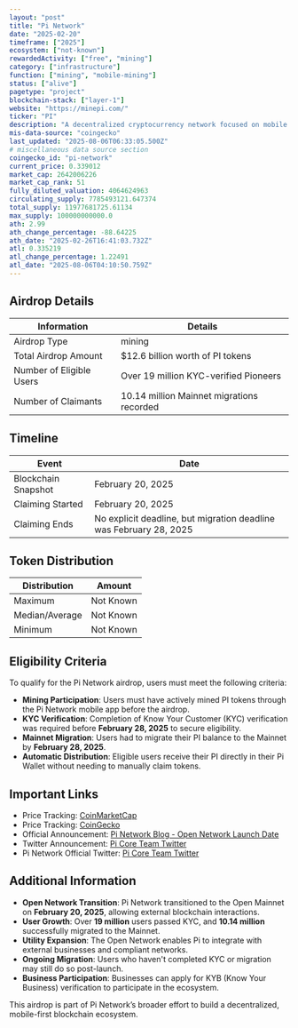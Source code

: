 ```yaml
---
layout: "post"
title: "Pi Network"
date: "2025-02-20"
timeframe: ["2025"]
ecosystem: ["not-known"]
rewardedActivity: ["free", "mining"]
category: ["infrastructure"]
function: ["mining", "mobile-mining"]
status: ["alive"]
pagetype: "project"
blockchain-stack: ["layer-1"]
website: "https://minepi.com/"
ticker: "PI"
description: "A decentralized cryptocurrency network focused on mobile mining and peer-to-peer transactions."
mis-data-source: "coingecko"
last_updated: "2025-08-06T06:33:05.500Z"
# miscellaneous data source section
coingecko_id: "pi-network"
current_price: 0.339012
market_cap: 2642006226
market_cap_rank: 51
fully_diluted_valuation: 4064624963
circulating_supply: 7785493121.647374
total_supply: 11977681725.61134
max_supply: 100000000000.0
ath: 2.99
ath_change_percentage: -88.64225
ath_date: "2025-02-26T16:41:03.732Z"
atl: 0.335219
atl_change_percentage: 1.22491
atl_date: "2025-08-06T04:10:50.759Z"
---
```


## Airdrop Details

| Information              | Details                                   |
| ------------------------ | ----------------------------------------- |
| Airdrop Type             | mining                                    |
| Total Airdrop Amount     | $12.6 billion worth of PI tokens          |
| Number of Eligible Users | Over 19 million KYC-verified Pioneers     |
| Number of Claimants      | 10.14 million Mainnet migrations recorded |

## Timeline

| Event               | Date                                                               |
| ------------------- | ------------------------------------------------------------------ |
| Blockchain Snapshot | February 20, 2025                                                  |
| Claiming Started    | February 20, 2025                                                  |
| Claiming Ends       | No explicit deadline, but migration deadline was February 28, 2025 |

## Token Distribution

| Distribution   | Amount    |
| -------------- | --------- |
| Maximum        | Not Known |
| Median/Average | Not Known |
| Minimum        | Not Known |

## Eligibility Criteria

To qualify for the Pi Network airdrop, users must meet the following criteria:

- **Mining Participation**: Users must have actively mined PI tokens through the Pi Network mobile app before the airdrop.
- **KYC Verification**: Completion of Know Your Customer (KYC) verification was required before **February 28, 2025** to secure eligibility.
- **Mainnet Migration**: Users had to migrate their PI balance to the Mainnet by **February 28, 2025**.
- **Automatic Distribution**: Eligible users receive their PI directly in their Pi Wallet without needing to manually claim tokens.

## Important Links

- Price Tracking: [CoinMarketCap](https://coinmarketcap.com/currencies/pi-network/)
- Price Tracking: [CoinGecko](https://www.coingecko.com/en/coins/pi-network)
- Official Announcement: [Pi Network Blog - Open Network Launch Date](https://minepi.com/blog/open-network-launch-date/)
- Twitter Announcement: [Pi Core Team Twitter](https://x.com/PiCoreTeam/status/1891257712085733567)
- Pi Network Official Twitter: [Pi Core Team Twitter](https://x.com/PiCoreTeam)

## Additional Information

- **Open Network Transition**: Pi Network transitioned to the Open Mainnet on **February 20, 2025**, allowing external blockchain interactions.
- **User Growth**: Over **19 million** users passed KYC, and **10.14 million** successfully migrated to the Mainnet.
- **Utility Expansion**: The Open Network enables Pi to integrate with external businesses and compliant networks.
- **Ongoing Migration**: Users who haven't completed KYC or migration may still do so post-launch.
- **Business Participation**: Businesses can apply for KYB (Know Your Business) verification to participate in the ecosystem.

This airdrop is part of Pi Network’s broader effort to build a decentralized, mobile-first blockchain ecosystem.